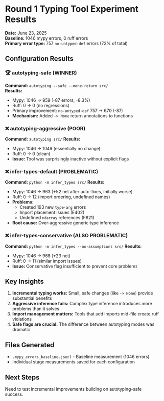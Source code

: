 <!-- METHODOLOGICAL NOTES:
- Baseline measurement: Shows 1046 mypy errors using mp command on src/ directory
- Tool application scope: All tools applied only to src/ directory
- Measurement methodology: Used mp command which writes to .mypy_errors.jsonl file
- Measurement discrepancy: This experiment shows 1046 baseline errors while 
  automated_typing_experiment_results.md shows 221 baseline errors (5x difference)
- Possible explanations for discrepancy:
  a) Different mypy configuration or version between experiments
  b) Code changes between experiments 
  c) Different measurement commands (mp vs direct mypy output parsing)
- Execution completeness: Tested 4 configurations as shown
- File outputs: Generated .mypy_errors_baseline.jsonl and stage-specific measurements
-->

# Round 1 Typing Tool Experiment Results

**Date:** June 23, 2025  
**Baseline:** 1046 mypy errors, 0 ruff errors  
**Primary error type:** 757 `no-untyped-def` errors (72% of total)

## Configuration Results

### 🏆 autotyping-safe (WINNER)
**Command:** `autotyping --safe --none-return src/`  
**Results:**
- Mypy: 1046 → 959 (-87 errors, -8.3%)
- Ruff: 0 → 0 (no regressions)
- Primary improvement: `no-untyped-def` 757 → 670 (-87)
- **Mechanism:** Added `-> None` return annotations to functions

### ❌ autotyping-aggressive (POOR)
**Command:** `autotyping src/` 
**Results:**
- Mypy: 1046 → 1046 (essentially no change)
- Ruff: 0 → 0 (clean)
- **Issue:** Tool was surprisingly inactive without explicit flags

### ❌ infer-types-default (PROBLEMATIC)
**Command:** `python -m infer_types src/`
**Results:**
- Mypy: 1046 → 963 (+52 net after auto-fixes, initially worse)
- Ruff: 0 → 12 (import ordering, undefined names)
- **Problems:** 
  - Created 193 new `type-arg` errors
  - Import placement issues (E402)
  - Undefined `ndarray` references (F821)
- **Root cause:** Over-aggressive generic type inference

### ❌ infer-types-conservative (ALSO PROBLEMATIC)  
**Command:** `python -m infer_types --no-assumptions src/`
**Results:**
- Mypy: 1046 → 968 (+23 net)
- Ruff: 0 → 11 (similar import issues)
- **Issue:** Conservative flag insufficient to prevent core problems

## Key Insights

1. **Incremental typing works:** Small, safe changes (like `-> None`) provide substantial benefits
2. **Aggressive inference fails:** Complex type inference introduces more problems than it solves
3. **Import management matters:** Tools that add imports mid-file create ruff violations
4. **Safe flags are crucial:** The difference between autotyping modes was dramatic

## Files Generated
- `.mypy_errors_baseline.jsonl` - Baseline measurement (1046 errors)
- Individual stage measurements saved for each configuration

## Next Steps
Need to test incremental improvements building on autotyping-safe success.